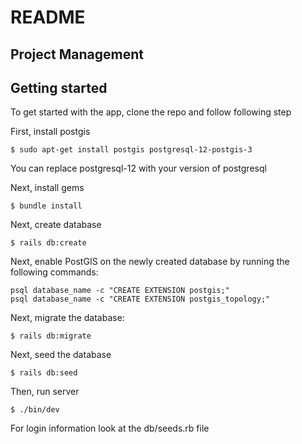 # README

## Project Management

## Getting started

To get started with the app, clone the repo and follow following step

First, install postgis

```
$ sudo apt-get install postgis postgresql-12-postgis-3
```
You can replace  postgresql-12 with your version of postgresql

Next, install gems

```
$ bundle install
```
Next, create database

```
$ rails db:create
```
Next, enable PostGIS on the newly created database by running the following commands:

```
psql database_name -c "CREATE EXTENSION postgis;"
psql database_name -c "CREATE EXTENSION postgis_topology;"
```

Next, migrate the database:
```
$ rails db:migrate
```
Next, seed the database
```
$ rails db:seed
```
Then, run server
```
$ ./bin/dev
```
For login information look at the db/seeds.rb file